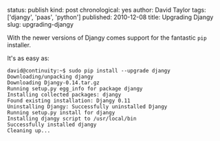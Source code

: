 status: publish
kind: post
chronological: yes
author: David Taylor
tags: ['djangy', 'paas', 'python']
published: 2010-12-08
title: Upgrading Djangy
slug: upgrading-djangy

With the newer versions of Djangy comes support for the fantastic `pip` installer.

It's as easy as:

    david@continuity:~$ sudo pip install --upgrade djangy
    Downloading/unpacking djangy
    Downloading Djangy-0.14.tar.gz
    Running setup.py egg_info for package djangy
    Installing collected packages: djangy
    Found existing installation: Djangy 0.11
    Uninstalling Djangy: Successfully uninstalled Djangy
    Running setup.py install for djangy
    Installing djangy script to /usr/local/bin
    Successfully installed djangy
    Cleaning up... 
